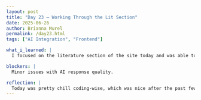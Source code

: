 ```yaml
---
layout: post
title: "Day 23 – Working Through the Lit Section"
date: 2025-06-26
author: Brianna Murel
permalink: /day23.html
tags: ["AI Integration", "Frontend"]

what_i_learned: |
  I focused on the literature section of the site today and was able to integrate AI to summarize different types of written work, such as books, articles, research papers etc. It’s a nice addition that helps make the content more digestible for users, especially those who may not have time to read through everything. I also made a few small UI adjustments, like adding images to bring more visual aspects to the site. The AI is mostly working as expected, but there are still moments where the summaries don’t come out quite how I want. Still, it’s progress, and I’m learning how to adjust the inputs to get better results.

blockers: |
  Minor issues with AI response quality.

reflection: |
  Today was pretty chill coding-wise, which was nice after the past few hectic days. Even though the AI output still needs some refining, the fact that we have it working across multiple parts of the site feels like a major step. We’re getting closer to being fully prepped for the presentation next week. I’m proud of how much ground we’ve covered in a short amount of time. At this point, it’s just about polishing and making sure everything runs smoothly when it’s time to present.
---
```

